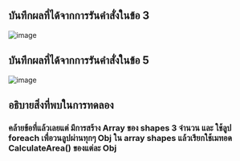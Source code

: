 ## บันทึกผลที่ได้จากการรันคำสั่งในข้อ 3
![image](https://github.com/Sorawit255/03376836-OOP-2566-Lab-12/assets/144196505/6b890586-f399-4d71-b41c-00fda806f69e)

## บันทึกผลที่ได้จากการรันคำสั่งในข้อ 5
![image](https://github.com/Sorawit255/03376836-OOP-2566-Lab-12/assets/144196505/84e32cf1-d14b-44ed-92e5-2019c92248df)

## อธิบายสิ่งที่พบในการทดลอง
### คล้ายข้อที่แล้วเลยแต่ มีการสร้าง Array ของ shapes 3 จำนวน และ ใช้ลูป foreach เพื่อวนลูปผ่านทุกๆ Obj ใน array shapes แล้วเรียกใช้เมทอด CalculateArea() ของแต่ละ Obj

